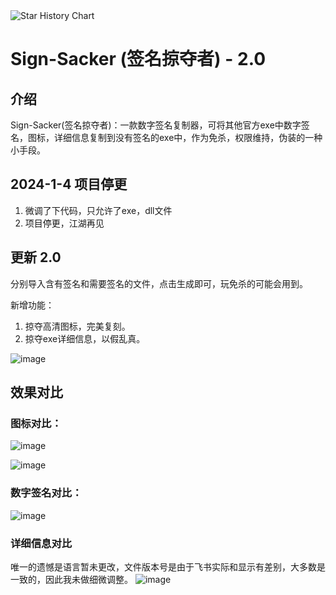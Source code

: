 
<picture>
  <source media="(prefers-color-scheme: dark)" srcset="https://api.star-history.com/svg?repos=langsasec/Sign-Sacker&type=Date&theme=dark" />
  <source media="(prefers-color-scheme: light)" srcset="https://api.star-history.com/svg?repos=langsasec/Sign-Sacker&type=Date" />
  <img alt="Star History Chart" src="https://api.star-history.com/svg?repos=langsasec/Sign-Sacker&type=Date" />
</picture>

# Sign-Sacker (签名掠夺者) - 2.0

## 介绍

Sign-Sacker(签名掠夺者)：一款数字签名复制器，可将其他官方exe中数字签名，图标，详细信息复制到没有签名的exe中，作为免杀，权限维持，伪装的一种小手段。

## 2024-1-4 项目停更

1. 微调了下代码，只允许了exe，dll文件
2. 项目停更，江湖再见

## 更新 2.0

分别导入含有签名和需要签名的文件，点击生成即可，玩免杀的可能会用到。

新增功能：

1. 掠夺高清图标，完美复刻。
2. 掠夺exe详细信息，以假乱真。

![image](https://github.com/langsasec/Sign-Sacker/assets/45072131/e1efdf02-9a18-4325-b68e-73a2e799ffc4)

## 效果对比

### 图标对比：

![image](https://github.com/langsasec/Sign-Sacker/assets/45072131/9649a032-4a4c-421f-9f65-527ad42fe958)

![image](https://github.com/langsasec/Sign-Sacker/assets/45072131/ec134818-ab66-4b0f-ae5c-75da8a2574df)

### 数字签名对比：

![image](https://github.com/langsasec/Sign-Sacker/assets/45072131/467c2eda-e106-4264-94e9-eb38fd5a56b6)

### 详细信息对比
唯一的遗憾是语言暂未更改，文件版本号是由于飞书实际和显示有差别，大多数是一致的，因此我未做细微调整。
![image](https://github.com/langsasec/Sign-Sacker/assets/45072131/c96a2202-54cb-4086-9979-22037fcd1fea)




